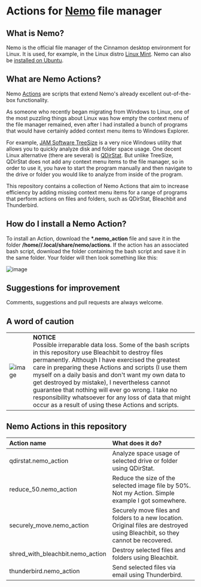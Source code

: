 # Actions for [Nemo](https://en.wikipedia.org/wiki/Nemo_(file_manager)) file manager
## What is Nemo?
Nemo is the official file manager of the Cinnamon desktop environment for Linux. It is used, for example, in the Linux distro [Linux Mint](https://www.linuxmint.com/). Nemo can also be [installed on Ubuntu](https://itsfoss.com/install-nemo-file-manager-ubuntu/). 


## What are Nemo Actions?
Nemo [Actions](https://www.youtube.com/watch?v=csbMSmjGmPo) are scripts that extend Nemo's already excellent out-of-the-box functionality.

As someone who recently began migrating from Windows to Linux, one of the most puzzling things about Linux was how empty the context menu of the file manager remained, even after I had installed a bunch of programs that would have certainly added context menu items to Windows Explorer. 

For example, [JAM Software TreeSize](https://www.jam-software.com/treesize_free/features.shtml) is a very nice Windows utility that allows you to quickly analyze disk and folder space usage. One decent Linux alternative (there are several) is [QDirStat](https://github.com/shundhammer/qdirstat). But unlike TreeSize, QDirStat does not add any context menu items to the file manager, so in order to use it, you have to start the program manually and then navigate to the drive or folder you would like to analyze from inside of the program.

This repository contains a collection of Nemo Actions that aim to increase efficiency by adding missing context menu items for a range of programs that perform actions on files and folders, such as QDirStat, Bleachbit and Thunderbird.

## How do I install a Nemo Action?

To install an Action, download the __*.nemo_action__ file and save it in the folder __/home/<your user name>/.local/share/nemo/actions__. If the action has an associated bash script, download the folder containing the bash script and save it in the same folder. Your folder will then look something like this:

![image](https://github.com/RayCulp/actions-for-nemo-file-manager/assets/7621330/946dd48c-2290-49b3-9e0b-3e7f7d155928)

## Suggestions for improvement

Comments, suggestions and pull requests are always welcome.

## A word of caution

|   |   |
|:---|:---|
| ![image](https://github.com/RayCulp/actions-for-nemo-file-manager/assets/7621330/852bed00-e05f-4190-b078-c2077e94bd73) | __NOTICE__ <br/>Possible irreparable data loss. Some of the bash scripts in this repository use Bleachbit to destroy files permanently. Although I have exercised the greatest care in preparing these Actions and scripts (I use them myself on a daily basis and don't want my own data to get destroyed by mistake), I nevertheless cannot guarantee that nothing will ever go wrong. I take no responsibility whatsoever for any loss of data that might occur as a result of using these Actions and scripts.|

## Nemo Actions in this repository

| Action name      | What does it do?      |
|:------------- |:------------- |
| qdirstat.nemo_action | Analyze space usage of selected drive or folder using QDirStat. |
| reduce_50.nemo_action | Reduce the size of the selected image file by 50%. Not my Action. Simple example I got somewhere. |
| securely_move.nemo_action | Securely move files and folders to a new location. Original files are destroyed using Bleachbit, so they cannot be recovered. |
| shred_with_bleachbit.nemo_action | Destroy selected files and folders using Bleachbit. |
| thunderbird.nemo_action | Send selected files via email using Thunderbird. |

